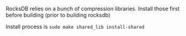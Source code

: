 RocksDB relies on a bunch of compression libraries.  Install those first before building (prior to building rocksdb)

Install process is
`sudo make shared_lib install-shared` 


